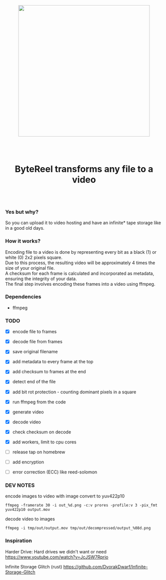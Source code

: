 <div align="center">
<img src="https://github.com/kaspar1ndustries/go-bytereel/blob/master/docs/cover.png?raw=true" height="420">


<br><br>
<h1>ByteReel transforms any file to a video</h1>
<br><br>
</div>

### Yes but why?

So you can upload it to video hosting and have an infinite* tape storage like in a good old days.


### How it works?

Encoding file to a video is done by representing every bit as a black (1) or white (0) 2x2 pixels square.<br>
Due to this process, the resulting video will be approximately 4 times the size of your original file.<br>
A checksum for each frame is calculated and incorporated as metadata, ensuring the integrity of your data.<br>
The final step involves encoding these frames into a video using ffmpeg.<br>


### Dependencies

- ffmpeg



### TODO

- [x] encode file to frames
- [x] decode file from frames
- [x] save original filename
- [x] add metadata to every frame at the top
- [x] add checksum to frames at the end
- [x] detect end of the file
- [x] add bit rot protection - counting dominant pixels in a square
- [x] run ffmpeg from the code
- [x] generate video
- [x] decode video
- [x] check checksum on decode
- [x] add workers, limit to cpu cores
- [ ] release tap on homebrew
- [ ] add encryption
- [ ] error correction (ECC) like reed-solomon


### DEV NOTES
encode images to video with image convert to yuv422p10
```
ffmpeg -framerate 30 -i out_%d.png -c:v prores -profile:v 3 -pix_fmt yuv422p10 output.mov
```

decode video to images
```
ffmpeg -i tmp/out/output.mov tmp/out/decompressed/output_%08d.png
```

### Inspiration

Harder Drive: Hard drives we didn't want or need
https://www.youtube.com/watch?v=JcJSW7Rprio

Infinite Storage Glitch (rust)
https://github.com/DvorakDwarf/Infinite-Storage-Glitch


